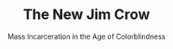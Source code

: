 ---
title: "The New Jim Crow"
slug: "the-new-jim-crow"
subtitle: "Mass Incarceration in the Age of Colorblindness"
publisher: "The New Press"
published: "2012"
asin: "1595586431"
authors: 
  - michelle-alexander
started: "2015-04-22"
start_year: "2015"
finished: "2015-05-15"
---